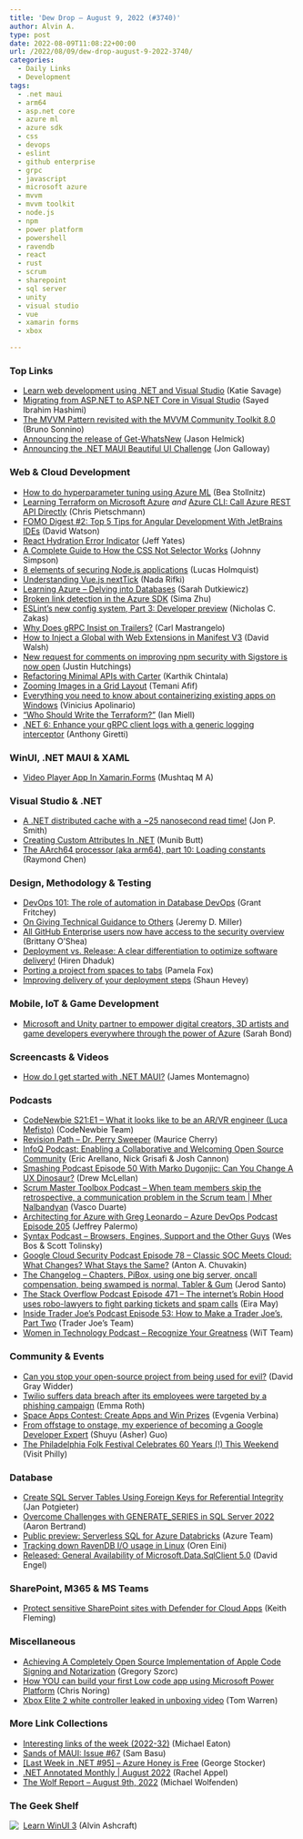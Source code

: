 ```yaml
---
title: 'Dew Drop – August 9, 2022 (#3740)'
author: Alvin A.
type: post
date: 2022-08-09T11:08:22+00:00
url: /2022/08/09/dew-drop-august-9-2022-3740/
categories:
  - Daily Links
  - Development
tags:
  - .net maui
  - arm64
  - asp.net core
  - azure ml
  - azure sdk
  - css
  - devops
  - eslint
  - github enterprise
  - grpc
  - javascript
  - microsoft azure
  - mvvm
  - mvvm toolkit
  - node.js
  - npm
  - power platform
  - powershell
  - ravendb
  - react
  - rust
  - scrum
  - sharepoint
  - sql server
  - unity
  - visual studio
  - vue
  - xamarin forms
  - xbox

---
```

### <a name="top"></a>Top Links

  * <a href="https://dev.to/dotnet/learn-web-development-using-net-and-visual-studio-5b6j" target="_blank" rel="noopener">Learn web development using .NET and Visual Studio</a> (Katie Savage)
  * <a href="https://devblogs.microsoft.com/dotnet/introducing-project-migrations-visual-studio-extension/" target="_blank" rel="noopener">Migrating from ASP.NET to ASP.NET Core in Visual Studio</a> (Sayed Ibrahim Hashimi)
  * <a href="https://blogs.msmvps.com/bsonnino/2022/08/06/the-mvvm-pattern-revisited-with-the-mvvm-community-toolkit-8-0/" target="_blank" rel="noopener">The MVVM Pattern revisited with the MVVM Community Toolkit 8.0</a> (Bruno Sonnino)
  * <a href="https://devblogs.microsoft.com/powershell/announcing-the-release-of-get-whatsnew/" target="_blank" rel="noopener">Announcing the release of Get-WhatsNew</a> (Jason Helmick)
  * <a href="https://devblogs.microsoft.com/dotnet/announcing-dotnet-maui-beautiful-ui-challenge/" target="_blank" rel="noopener">Announcing the .NET MAUI Beautiful UI Challenge</a> (Jon Galloway)



### <a name="web"></a>Web & Cloud Development

  * <a href="https://bea.stollnitz.com/blog/aml-sweep/" target="_blank" rel="noopener">How to do hyperparameter tuning using Azure ML</a> (Bea Stollnitz)
  * <a href="http://pietschsoft.com//post/2022/08/08/learning-terraform-on-azure" target="_blank" rel="noopener">Learning Terraform on Microsoft Azure</a> _and_ <a href="https://build5nines.com/azure-cli-call-azure-rest-api-directly/" target="_blank" rel="noopener">Azure CLI: Call Azure REST API Directly</a> (Chris Pietschmann)
  * <a href="https://blog.jetbrains.com/webstorm/2022/08/fomo-digest-2/" target="_blank" rel="noopener">FOMO Digest #2: Top 5 Tips for Angular Development With JetBrains IDEs</a> (David Watson)
  *  <a href="https://blog.somewhatabstract.com/2022/08/08/react-hydration-error-indicator/" target="_blank" rel="noopener">React Hydration Error Indicator</a> (Jeff Yates)
  * <a href="https://hackernoon.com/a-complete-guide-to-how-the-css-not-selector-works?source=rss" target="_blank" rel="noopener">A Complete Guide to How the CSS Not Selector Works</a> (Johnny Simpson)
  * <a href="https://developers.redhat.com/articles/2022/08/09/8-elements-securing-nodejs-applications" target="_blank" rel="noopener">8 elements of securing Node.js applications</a> (Lucas Holmquist)
  * <a href="https://www.telerik.com/blogs/understanding-vuejs-nexttick" target="_blank" rel="noopener">Understanding Vue.js nextTick</a> (Nada Rifki)
  * <a href="https://www.sadukie.com/2022/08/08/learning-azure-delving-into-databases/" target="_blank" rel="noopener">Learning Azure – Delving into Databases</a> (Sarah Dutkiewicz)
  * <a href="https://devblogs.microsoft.com/azure-sdk/broken-link-detection-in-the-azure-sdk/" target="_blank" rel="noopener">Broken link detection in the Azure SDK</a> (Sima Zhu)
  * <a href="https://eslint.org/blog/2022/08/new-config-system-part-3/" target="_blank" rel="noopener">ESLint&#8217;s new config system, Part 3: Developer preview</a> (Nicholas C. Zakas)
  * <a href="https://carlmastrangelo.com/blog/why-does-grpc-insist-on-trailers" target="_blank" rel="noopener">Why Does gRPC Insist on Trailers?</a> (Carl Mastrangelo)
  * <a href="https://davidwalsh.name/inject-global-mv3" target="_blank" rel="noopener">How to Inject a Global with Web Extensions in Manifest V3</a> (David Walsh)
  * <a href="https://github.blog/2022-08-08-new-request-for-comments-on-improving-npm-security-with-sigstore-is-now-open/" target="_blank" rel="noopener">New request for comments on improving npm security with Sigstore is now open</a> (Justin Hutchings)
  * <a href="https://coderethinked.com/refactoring-minimal-apis-with-carter/" target="_blank" rel="noopener">Refactoring Minimal APIs with Carter</a> (Karthik Chintala)
  * <a href="https://css-tricks.com/zooming-images-in-a-grid-layout/" target="_blank" rel="noopener">Zooming Images in a Grid Layout</a> (Temani Afif)
  * <a href="https://techcommunity.microsoft.com/t5/itops-talk-blog/everything-you-need-to-know-about-containerizing-existing-apps/ba-p/3594146" target="_blank" rel="noopener">Everything you need to know about containerizing existing apps on Windows</a> (Vinicius Apolinario)
  * <a href="https://zwischenzugs.com/2022/08/08/who-should-write-the-terraform/" target="_blank" rel="noopener">“Who Should Write the Terraform?”</a> (Ian Miell)
  * <a href="https://anthonygiretti.com/2022/08/08/net-6-enhance-your-grpc-client-logs-with-a-generic-logging-interceptor/" target="_blank" rel="noopener">.NET 6: Enhance your gRPC client logs with a generic logging interceptor</a> (Anthony Giretti)



### <a name="silverlight"></a>WinUI, .NET MAUI & XAML

  * <a href="https://www.c-sharpcorner.com/article/video-player-app-in-xamarin-forms/" target="_blank" rel="noopener">Video Player App In Xamarin.Forms</a> (Mushtaq M A)



### <a name="dotnet"></a>Visual Studio & .NET

  * <a href="https://www.thereformedprogrammer.net/a-net-distributed-cache-with-a-25-nanosecond-read-time/" target="_blank" rel="noopener">A .NET distributed cache with a ~25 nanosecond read time!</a> (Jon P. Smith)
  * <a href="https://www.c-sharpcorner.com/article/creating-custom-attributes-in-net/" target="_blank" rel="noopener">Creating Custom Attributes In .NET</a> (Munib Butt)
  * <a href="https://devblogs.microsoft.com/oldnewthing/20220808-00/?p=106953" target="_blank" rel="noopener">The AArch64 processor (aka arm64), part 10: Loading constants</a> (Raymond Chen)



### <a name="design"></a>Design, Methodology & Testing

  * <a href="https://www.red-gate.com/blog/database-devops/devops-101-the-role-of-automation-in-database-devops" target="_blank" rel="noopener">DevOps 101: The role of automation in Database DevOps</a> (Grant Fritchey)
  * <a href="https://jeremydmiller.com/2022/08/08/on-giving-technical-guidance-to-others/" target="_blank" rel="noopener">On Giving Technical Guidance to Others</a> (Jeremy D. Miller)
  * <a href="https://github.blog/2022-08-08-all-github-enterprise-users-now-have-access-to-the-security-overview/" target="_blank" rel="noopener">All GitHub Enterprise users now have access to the security overview</a> (Brittany O&#8217;Shea)
  * <a href="https://www.simform.com/blog/deployment-vs-release/" target="_blank" rel="noopener">Deployment vs. Release: A clear differentiation to optimize software delivery!</a> (Hiren Dhaduk)
  * <a href="http://blog.pamelafox.org/2022/08/porting-project-from-spaces-to-tabs.html" target="_blank" rel="noopener">Porting a project from spaces to tabs</a> (Pamela Fox)
  * <a href="https://octopus.com/blog/improving-delivery-deployment-steps" target="_blank" rel="noopener">Improving delivery of your deployment steps</a> (Shaun Hevey)



### <a name="mobile"></a>Mobile, IoT & Game Development

  * <a href="https://blogs.microsoft.com/blog/2022/08/08/microsoft-and-unity-partner-to-empower-digital-creators-3d-artists-and-game-developers-everywhere-through-the-power-of-azure/" target="_blank" rel="noopener">Microsoft and Unity partner to empower digital creators, 3D artists and game developers everywhere through the power of Azure</a> (Sarah Bond)



### <a name="videos"></a>Screencasts & Videos

  * <a href="http://www.youtube.com/watch?v=qQTnfCCbwt0" target="_blank" rel="noopener">How do I get started with .NET MAUI?</a> (James Montemagno)



### <a name="podcasts"></a>Podcasts

  * <a href="https://www.codenewbie.org/podcast/what-it-looks-like-to-be-an-ar-vr-engineer" target="_blank" rel="noopener">CodeNewbie S21:E1 &#8211; What it looks like to be an AR/VR engineer (Luca Mefisto)</a> (CodeNewbie Team)
  * <a href="https://revisionpath.com/dr-perry-sweeper" target="_blank" rel="noopener">Revision Path &#8211; Dr. Perry Sweeper</a> (Maurice Cherry)
  * <a href="https://www.infoq.com/podcasts/welcoming-open-source-community/?utm_campaign=infoq_content&utm_source=infoq&utm_medium=feed&utm_term=global" target="_blank" rel="noopener">InfoQ Podcast: Enabling a Collaborative and Welcoming Open Source Community</a> (Eric Arellano, Nick Grisafi & Josh Cannon)
  * <a href="https://smashingmagazine.com/2022/08/smashing-podcast-episode-50/" target="_blank" rel="noopener">Smashing Podcast Episode 50 With Marko Dugonjic: Can You Change A UX Dinosaur?</a> (Drew McLellan)
  * <a href="https://scrummastertoolbox.libsyn.com/when-team-members-skip-the-retrospective-a-communication-problem-in-the-scrum-team-mher-nalbandyan" target="_blank" rel="noopener">Scrum Master Toolbox Podcast &#8211; When team members skip the retrospective, a communication problem in the Scrum team | Mher Nalbandyan</a> (Vasco Duarte)
  * <a href="http://feed.azuredevops.show/architecting-for-azure-with-greg-leonardo-episode-205" target="_blank" rel="noopener">Architecting for Azure with Greg Leonardo &#8211; Azure DevOps Podcast Episode 205</a> (Jeffrey Palermo)
  * <a href="https://syntax.fm/show/494/browsers-engines-support-and-the-other-guys" target="_blank" rel="noopener">Syntax Podcast &#8211; Browsers, Engines, Support and the Other Guys</a> (Wes Bos & Scott Tolinsky)
  * <a href="https://cloudsecuritypodcast.libsyn.com/ep78-classic-soc-meets-cloud-what-changes-what-stays-the-same" target="_blank" rel="noopener">Google Cloud Security Podcast Episode 78 &#8211; Classic SOC Meets Cloud: What Changes? What Stays the Same?</a> (Anton A. Chuvakin)
  * <a href="https://changelog.com/podcast/news-2022-08-08" target="_blank" rel="noopener">The Changelog &#8211; Chapters, PiBox, using one big server, oncall compensation, being swamped is normal, Tabler & Gum</a> (Jerod Santo)
  * <a href="https://stackoverflow.blog/2022/08/09/the-internets-robin-hood-uses-robo-lawyers-to-fight-parking-tickets-and-spam-calls-ep-471/" target="_blank" rel="noopener">The Stack Overflow Podcast Episode 471 &#8211; The internet’s Robin Hood uses robo-lawyers to fight parking tickets and spam calls</a> (Eira May)
  * <a href="http://insidetjs.libsyn.com/episode-53-how-to-make-a-trader-joes-part-two" target="_blank" rel="noopener">Inside Trader Joe&#8217;s Podcast Episode 53: How to Make a Trader Joe&#8217;s, Part Two</a> (Trader Joe&#8217;s Team)
  * <a href="https://anchor.fm/witdc/episodes/Recognize-Your-Greatness-e1m8fdk" target="_blank" rel="noopener">Women in Technology Podcast &#8211; Recognize Your Greatness</a> (WiT Team)



### <a name="events"></a>Community & Events

  * <a href="https://stackoverflow.blog/2022/08/08/can-you-stop-your-open-source-project-from-being-used-for-evil/" target="_blank" rel="noopener">Can you stop your open-source project from being used for evil?</a> (David Gray Widder)
  * <a href="https://www.theverge.com/2022/8/8/23296923/twilio-data-breach-phishing-campaign-employees-targeted" target="_blank" rel="noopener">Twilio suffers data breach after its employees were targeted by a phishing campaign</a> (Emma Roth)
  * <a href="https://blog.jetbrains.com/space/2022/08/09/space-apps-contest/" target="_blank" rel="noopener">Space Apps Contest: Create Apps and Win Prizes</a> (Evgenia Verbina)
  * <a href="http://developers.googleblog.com/2022/08/becoming-a-Google-Developer-Expert-Shuyu-Asher-Guo.html" target="_blank" rel="noopener">From offstage to onstage, my experience of becoming a Google Developer Expert</a> (Shuyu (Asher) Guo)
  * <a href="https://www.visitphilly.com/things-to-do/events/philadelphia-folk-festival/" target="_blank" rel="noopener">The Philadelphia Folk Festival Celebrates 60 Years (!) This Weekend</a> (Visit Philly)



### <a name="sql"></a>Database

  * <a href="https://www.mssqltips.com/sqlservertip/7340/create-table-sql-server-foreign-key-constraints/" target="_blank" rel="noopener">Create SQL Server Tables Using Foreign Keys for Referential Integrity</a> (Jan Potgieter)
  * <a href="https://www.mssqltips.com/sqlservertip/7347/sql-server-2022-generateseries-function/" target="_blank" rel="noopener">Overcome Challenges with GENERATE_SERIES in SQL Server 2022</a> (Aaron Bertrand)
  * <a href="https://azure.microsoft.com/en-us/updates/public-preview-serverless-sql-for-azure-databricks/" target="_blank" rel="noopener">Public preview: Serverless SQL for Azure Databricks</a> (Azure Team)
  * <a href="https://ayende.com/blog/197985-A/tracking-down-ravendb-i-o-usage-in-linux?Key=41e86bd7-26b0-43c8-a219-a5be9ccdd5d1" target="_blank" rel="noopener">Tracking down RavenDB I/O usage in Linux</a> (Oren Eini)
  * <a href="https://techcommunity.microsoft.com/t5/sql-server-blog/released-general-availability-of-microsoft-data-sqlclient-5-0/ba-p/3592710" target="_blank" rel="noopener">Released: General Availability of Microsoft.Data.SqlClient 5.0</a> (David Engel)



### <a name="sp"></a>SharePoint, M365 & MS Teams

  * <a href="https://techcommunity.microsoft.com/t5/microsoft-365-defender-blog/protect-sensitive-sharepoint-sites-with-defender-for-cloud-apps/ba-p/3592441" target="_blank" rel="noopener">Protect sensitive SharePoint sites with Defender for Cloud Apps</a> (Keith Fleming)



### <a name="misc"></a>Miscellaneous

  * <a href="https://gregoryszorc.com/blog/2022/08/08/achieving-a-completely-open-source-implementation-of-apple-code-signing-and-notarization/" target="_blank" rel="noopener">Achieving A Completely Open Source Implementation of Apple Code Signing and Notarization</a> (Gregory Szorc)
  * <a href="https://techcommunity.microsoft.com/t5/educator-developer-blog/how-you-can-build-your-first-low-code-app-using-microsoft-power/ba-p/3593880" target="_blank" rel="noopener">How YOU can build your first Low code app using Microsoft Power Platform</a> (Chris Noring)
  * <a href="https://www.theverge.com/2022/8/9/23297965/microsoft-xbox-elite-2-white-controller-video-leak" target="_blank" rel="noopener">Xbox Elite 2 white controller leaked in unboxing video</a> (Tom Warren)



### <a name="links"></a>More Link Collections

  * <a href="https://samestuffdifferentday.com/2022/08/08/interesting-links-of-the-week-2022-32/" target="_blank" rel="noopener">Interesting links of the week (2022-32)</a> (Michael Eaton)
  * <a href="https://www.telerik.com/blogs/sands-of-maui-issue-67" target="_blank" rel="noopener">Sands of MAUI: Issue #67</a> (Sam Basu)
  * <a href="https://georgestocker.com/2022/08/08/last-week-in-net-95-azure-honey-is-free/" target="_blank" rel="noopener">[Last Week in .NET #95] – Azure Honey is Free</a> (George Stocker)
  * <a href="https://blog.jetbrains.com/dotnet/2022/08/08/net-annotated-monthly-august-2022/" target="_blank" rel="noopener">.NET Annotated Monthly | August 2022</a> (Rachel Appel)
  * <a href="https://michael-wolfenden.github.io/2022/08/09/august-9th-2022/" target="_blank" rel="noopener">The Wolf Report &#8211; August 9th, 2022</a> (Michael Wolfenden)



### <a name="shelf"></a>The Geek Shelf

<a href="https://www.amazon.com/dp/1800208669/" target="_blank" rel="noopener"><img decoding="async" align="left" style="margin: 0px 4px 0px 0px; border: 0px currentcolor; border-image: none; float: left; display: inline; background-image: none;" src="https://m.media-amazon.com/images/I/41Z9lMC71WL._SS135_.jpg" border="0" /></a>&nbsp;<a href="https://www.amazon.com/dp/1800208669/" target="_blank" rel="noopener">Learn WinUI 3</a> (Alvin Ashcraft)